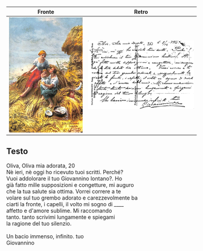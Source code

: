 | Fronte | Retro |
| --- | --- |
| ![fronte](fronte.jpg) | ![retro](retro.jpg) |

## Testo

Oliva, Oliva mia adorata, 20 <br/>
Nè ieri, nè oggi ho ricevuto tuoi scritti. Perché?<br/>
Vuoi addolorare il tuo Giovannino lontano?. Ho<br/>
già fatto mille supposizioni e congetture, mi auguro<br/>
che la tua salute sia ottima. Vorrei correre a te<br/>
volare sul tuo grembo adorato e carezzevolmente ba<br/>
ciarti la fronte, i capelli, il volto mi sogno di ____<br/>
affetto e d'amore sublime. Mi raccomando<br/>
tanto. tanto scrivimi lungamente e spiegami<br/>
la ragione del tuo silenzio.<br/>
<br>
Un bacio immenso, infinito. tuo<br/>
Giovannino